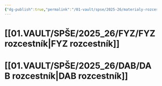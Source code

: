 ```yaml
---
{"dg-publish":true,"permalink":"/01-vault/spse/2025-26/materialy-rozcestnik/","tags":["gardenEntry"],"created":"2025-07-10T13:56:33.573+02:00","updated":"2025-07-10T13:57:43.208+02:00"}
---
```


# [[01.VAULT/SPŠE/2025_26/FYZ/FYZ rozcestník\|FYZ rozcestník]]
# [[01.VAULT/SPŠE/2025_26/DAB/DAB rozcestník\|DAB rozcestník]]